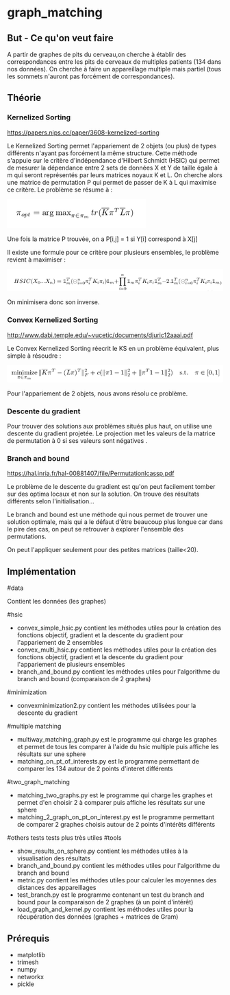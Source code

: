 # graph_matching

## But - Ce qu'on veut faire

A partir de graphes de pits du cerveau,on cherche à établir des
 correspondances entre les pits de cerveaux de multiples patients 
(134 dans nos données). On cherche à faire un appareillage multiple mais partiel
(tous les sommets n'auront pas forcément de correspondances).

## Théorie

### Kernelized Sorting

https://papers.nips.cc/paper/3608-kernelized-sorting

Le Kernelized Sorting permet l'appariement de 2 objets (ou plus) de types 
différents n'ayant pas forcément la même structure. 
Cette méthode s'appuie sur le critère d'indépendance d'Hilbert Schmidt 
(HSIC) qui permet de mesurer la dépendance entre 2 sets de données X et Y de taille égale
 à m qui seront représentés par leurs matrices noyaux K et L. 
On cherche alors une matrice de permutation P qui permet de passer de K à L 
qui maximise ce critère.
Le problème se résume à :

![alt text](readme_image/simple_argmax.png)

Une fois la matrice P trouvée, on a P[i,j] = 1 si Y[i] correspond à X[j] 

Il existe une formule pour ce critère pour plusieurs ensembles, 
le problème revient à maximiser :

![alt text](readme_image/multi.png)

On minimisera donc son inverse.

### Convex Kernelized Sorting

http://www.dabi.temple.edu/~vucetic/documents/djuric12aaai.pdf

Le Convex Kernelized Sorting réecrit le KS en un problème équivalent, plus simple à résoudre :

![alt text](readme_image/convex.png)

Pour l'appariement de 2 objets, nous avons résolu ce problème.

### Descente du gradient 

Pour trouver des solutions aux problèmes situés plus haut, 
on utilise une descente du gradient projetée. 
Le projection met les valeurs de la matrice de permutation à 0 si ses valeurs sont négatives
. 

### Branch and bound

https://hal.inria.fr/hal-00881407/file/PermutationIcassp.pdf

Le problème de le descente du gradient est qu'on peut facilement tomber sur des optima locaux 
et non sur la solution. On trouve des résultats différents selon l'initialisation...

Le branch and bound est une méthode qui nous permet de trouver une solution optimale, mais qui a le défaut 
d'être beaucoup plus longue car dans le pire des cas, on peut se retrouver à explorer l'ensemble
des permutations.

On peut l'appliquer seulement pour des petites matrices (taille<20).


## Implémentation

#data

Contient les données (les graphes)

#hsic
- convex_simple_hsic.py contient les méthodes utiles pour la création des fonctions objectif,
gradient et la descente du gradient pour l'appariement de 2 ensembles
- convex_multi_hsic.py contient les méthodes utiles pour la création des fonctions objectif,
gradient et la descente du gradient pour l'appariement de plusieurs ensembles
- branch_and_bound.py contient les méthodes utiles pour l'algorithme du branch and bound (comparaison de 2 graphes)

#minimization
- convexminimization2.py contient les méthodes utilisées pour la descente du gradient

#multiple matching
- multiway_matching_graph.py est le programme qui charge les graphes et permet de tous les comparer à l'aide du hsic multiple puis affiche les résultats sur une sphere
- matching_on_pt_of_interests.py est le programme permettant de comparer les 134 autour de 2 points d'interet différents

#two_graph_matching
- matching_two_graphs.py est le programme qui charge les graphes et permet d'en choisir 2 à comparer puis affiche les résultats sur une sphere
- matching_2_graph_on_pt_on_interest.py  est le programme permettant de comparer 2 graphes choisis autour de 2 points d'intérêts différents

#others tests 
tests plus très utiles
#tools
- show_results_on_sphere.py contient les méthodes utiles à la visualisation des résultats
- branch_and_bound.py contient les méthodes utiles pour l'algorithme du branch and bound
- metric.py contient les méthodes utiles pour calculer les moyennes des distances des appareillages
- test_branch.py est le programme contenant un test du branch and bound pour la comparaison de 2 graphes (à un point d'intérêt)
- load_graph_and_kernel.py contient les méthodes utiles pour la récupération des données (graphes + matrices de Gram)



## Prérequis

- matplotlib
- trimesh
- numpy
- networkx
- pickle



